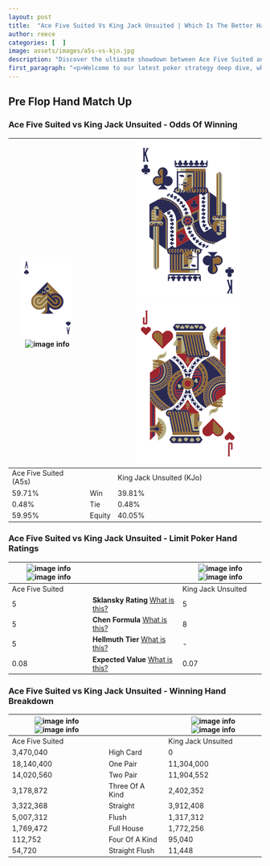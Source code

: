 ```yaml
---
layout: post
title:  "Ace Five Suited Vs King Jack Unsuited | Which Is The Better Hand In Poker? A Complete Guide"
author: reece
categories: [  ]
image: assets/images/a5s-vs-kjo.jpg
description: "Discover the ultimate showdown between Ace Five Suited and King Jack Unsuited in poker! Uncover the odds, strategies, and scenarios where one hand triumphs over the other. Get ready to up your poker game with this thrilling analysis."
first_paragraph: "<p>Welcome to our latest poker strategy deep dive, where we're pitting two distinct hands against each other in a high-stakes showdown: Ace Five Suited vs King Jack Unsuited.</p><p>In the dynamic world of poker, every decision counts, and knowing which hand holds the upper hand is key to your success at the table.</p><p>In this article, we'll dissect these two hands, explore the scenarios where one dominates the other, and equip you with the knowledge to make strategic choices that can tip the odds in your favor.</p><p>Get ready to unravel the intriguing dynamics of these poker hands and elevate your game to new heights.</p>"
---
```




[comment]: # (sp0)

## Pre Flop Hand Match Up

<div class="table hand-ratings" markdown="1"> 



### Ace Five Suited vs King Jack Unsuited - Odds Of Winning


    
| ![image info](assets/images/hand1/a.png) ![image info](assets/images/hand1/5s.png) |  | ![image info](assets/images/hand2/k.png) ![image info](assets/images/hand2/jo.png) |
| -------- | -------- | -------- |
| Ace Five Suited (A5s) |  | King Jack Unsuited (KJo) |
| 59.71% | Win | 39.81% |
| 0.48% | Tie | 0.48% |
| 59.95% | Equity | 40.05% |




[comment]: # (sp1)



### Ace Five Suited vs King Jack Unsuited - Limit Poker Hand Ratings


    
| ![image info](https://www.riverpairs.com/assets/images/hand1/a.png) ![image info](https://www.riverpairs.com/assets/images/hand1/5s.png) |  | ![image info](https://www.riverpairs.com/assets/images/hand2/k.png) ![image info](https://www.riverpairs.com/assets/images/hand2/jo.png) |
| -------- | -------- | -------- |
| Ace Five Suited |  | King Jack Unsuited |
| 5 | **Sklansky Rating** [What is this?](/sklansky-rating-explained) | 5 |
| 5 | **Chen Formula** [What is this?](/chen-formula-explained) | 8 |
| 5 | **Hellmuth Tier** [What is this?](/Hellmuth-tier-explained) | - |
| 0.08 | **Expected Value** [What is this?](/expected-value-explained) | 0.07 |




[comment]: # (sp2)



### Ace Five Suited vs King Jack Unsuited - Winning Hand Breakdown


    
| ![image info](https://www.riverpairs.com/assets/images/hand1/a.png) ![image info](https://www.riverpairs.com/assets/images/hand1/5s.png) |  | ![image info](https://www.riverpairs.com/assets/images/hand2/k.png) ![image info](https://www.riverpairs.com/assets/images/hand2/jo.png) |
| -------- | -------- | -------- |
| Ace Five Suited |  | King Jack Unsuited |
| 3,470,040 | High Card | 0 |
| 18,140,400 | One Pair | 11,304,000 |
| 14,020,560 | Two Pair | 11,904,552 |
| 3,178,872 | Three Of A Kind | 2,402,352 |
| 3,322,368 | Straight | 3,912,408 |
| 5,007,312 | Flush | 1,317,312 |
| 1,769,472 | Full House | 1,772,256 |
| 112,752 | Four Of A Kind | 95,040 |
| 54,720 | Straight Flush | 11,448 |




[comment]: # (sp3)



</div>

[comment]: # (sp4)



[comment]: # (sp5)

